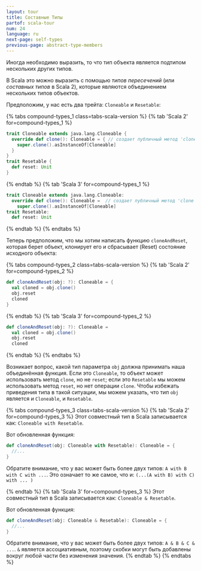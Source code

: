 ```yaml
---
layout: tour
title: Составные Типы
partof: scala-tour
num: 24
language: ru
next-page: self-types
previous-page: abstract-type-members
---
```


Иногда необходимо выразить, то что тип объекта является подтипом нескольких других типов.

В Scala это можно выразить с помощью _типов пересечений_ (или _составных типов_ в Scala 2),
которые являются объединением нескольких типов объектов.

Предположим, у нас есть два трейта: `Cloneable` и `Resetable`:

{% tabs compound-types_1 class=tabs-scala-version %}
{% tab 'Scala 2' for=compound-types_1 %}

```scala mdoc
trait Cloneable extends java.lang.Cloneable {
  override def clone(): Cloneable = { // создает публичный метод 'clone'
    super.clone().asInstanceOf[Cloneable]
  }
}
trait Resetable {
  def reset: Unit
}
```

{% endtab %}
{% tab 'Scala 3' for=compound-types_1 %}

```scala
trait Cloneable extends java.lang.Cloneable:
  override def clone(): Cloneable =  // создает публичный метод 'clone'
    super.clone().asInstanceOf[Cloneable]
trait Resetable:
  def reset: Unit
```

{% endtab %}
{% endtabs %}

Теперь предположим, что мы хотим написать функцию `cloneAndReset`, которая берет объект, клонирует его и сбрасывает (Reset) состояние исходного объекта:

{% tabs compound-types_2 class=tabs-scala-version %}
{% tab 'Scala 2' for=compound-types_2 %}

```scala mdoc:fail
def cloneAndReset(obj: ?): Cloneable = {
  val cloned = obj.clone()
  obj.reset
  cloned
}
```

{% endtab %}
{% tab 'Scala 3' for=compound-types_2 %}

```scala
def cloneAndReset(obj: ?): Cloneable =
  val cloned = obj.clone()
  obj.reset
  cloned
```

{% endtab %}
{% endtabs %}

Возникает вопрос, какой тип параметра `obj` должна принимать наша объединённая функция. Если это `Cloneable`, то объект может использовать метод `clone`, но не `reset`; если это `Resetable` мы можем использовать метод `reset`, но нет операции `clone`. Чтобы избежать приведения типа в такой ситуации, мы можем указать, что тип `obj` является и `Cloneable`, и `Resetable`.

{% tabs compound-types_3 class=tabs-scala-version %}
{% tab 'Scala 2' for=compound-types_3 %}
Этот совместный тип в Scala записывается как: `Cloneable with Resetable`.

Вот обновленная функция:

```scala mdoc:fail
def cloneAndReset(obj: Cloneable with Resetable): Cloneable = {
  //...
}
```

Обратите внимание, что у вас может быть более двух типов: `A with B with C with ...`.
Это означает то же самое, что и: `(...(A with B) with C) with ... )`

{% endtab %}
{% tab 'Scala 3' for=compound-types_3 %}
Этот совместный тип в Scala записывается как: `Cloneable & Resetable`.

Вот обновленная функция:

```scala
def cloneAndReset(obj: Cloneable & Resetable): Cloneable = {
  //...
}
```

Обратите внимание, что у вас может быть более двух типов: `A & B & C & ...`.
`&` является ассоциативным, поэтому скобки могут быть добавлены вокруг любой части без изменения значения.
{% endtab %}
{% endtabs %}
